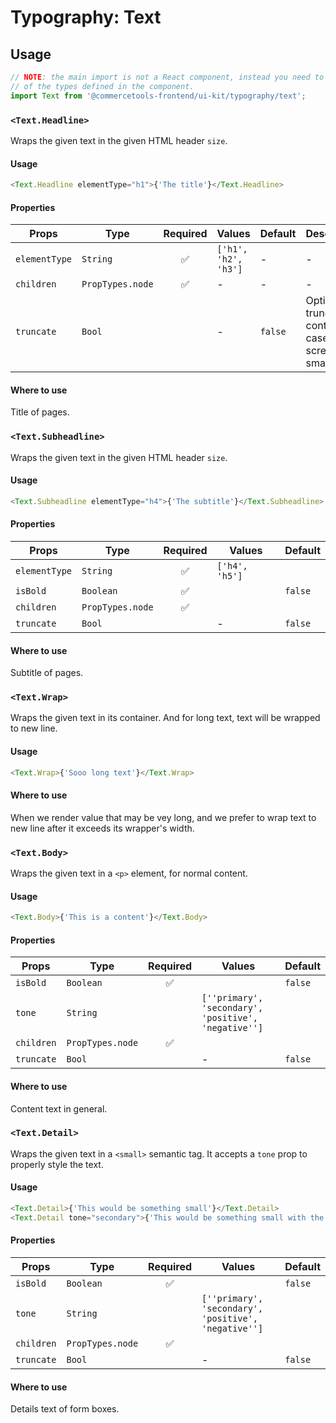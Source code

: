 # Typography: Text

## Usage

```js
// NOTE: the main import is not a React component, instead you need to use one
// of the types defined in the component.
import Text from '@commercetools-frontend/ui-kit/typography/text';
```

### `<Text.Headline>`

Wraps the given text in the given HTML header `size`.

#### Usage

```js
<Text.Headline elementType="h1">{'The title'}</Text.Headline>
```

#### Properties

| Props         | Type             | Required | Values               | Default | Description                                                    |
| ------------- | ---------------- | :------: | -------------------- | ------- | -------------------------------------------------------------- |
| `elementType` | `String`         |    ✅    | `['h1', 'h2', 'h3']` | -       | -                                                              |
| `children`    | `PropTypes.node` |    ✅    | -                    | -       | -                                                              |
| `truncate`    | `Bool`           |          | -                    | `false` | Option for truncate content in case the screen has small width |

#### Where to use

Title of pages.

### `<Text.Subheadline>`

Wraps the given text in the given HTML header `size`.

#### Usage

```js
<Text.Subheadline elementType="h4">{'The subtitle'}</Text.Subheadline>
```

#### Properties

| Props         | Type             | Required | Values         | Default |
| ------------- | ---------------- | :------: | -------------- | ------- |
| `elementType` | `String`         |    ✅    | `['h4', 'h5']` |         |
| `isBold`      | `Boolean`        |    ✅    |                | `false` |
| `children`    | `PropTypes.node` |    ✅    |                |         |
| `truncate`    | `Bool`           |          | -              | `false` |

#### Where to use

Subtitle of pages.

### `<Text.Wrap>`

Wraps the given text in its container. And for long text, text will be wrapped to new line.

#### Usage

```js
<Text.Wrap>{'Sooo long text'}</Text.Wrap>
```

#### Where to use

When we render value that may be vey long, and we prefer to wrap text to new line after it exceeds its wrapper's width.

### `<Text.Body>`

Wraps the given text in a `<p>` element, for normal content.

#### Usage

```js
<Text.Body>{'This is a content'}</Text.Body>
```

#### Properties

| Props      | Type             | Required | Values                                               | Default |
| ---------- | ---------------- | :------: | ---------------------------------------------------- | ------- |
| `isBold`   | `Boolean`        |    ✅    |                                                      | `false` |
| `tone`     | `String`         |          | `[''primary', 'secondary', 'positive', 'negative'']` |         |
| `children` | `PropTypes.node` |    ✅    |                                                      |         |
| `truncate` | `Bool`           |          | -                                                    | `false` |

#### Where to use

Content text in general.

### `<Text.Detail>`

Wraps the given text in a `<small>` semantic tag. It accepts a `tone` prop to
properly style the text.

#### Usage

```js
<Text.Detail>{'This would be something small'}</Text.Detail>
<Text.Detail tone="secondary">{'This would be something small with the secondary tone applied'}</Text.Detail>
```

#### Properties

| Props      | Type             | Required | Values                                               | Default |
| ---------- | ---------------- | :------: | ---------------------------------------------------- | ------- |
| `isBold`   | `Boolean`        |    ✅    |                                                      | `false` |
| `tone`     | `String`         |          | `[''primary', 'secondary', 'positive', 'negative'']` |         |
| `children` | `PropTypes.node` |    ✅    |                                                      |         |
| `truncate` | `Bool`           |          | -                                                    | `false` |

#### Where to use

Details text of form boxes.
